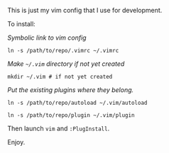 This is just my vim config that I use for development. 

To install:

_Symbolic link to vim config_

`ln -s /path/to/repo/.vimrc ~/.vimrc`

_Make `~/.vim` directory if not yet created_

`mkdir ~/.vim # if not yet created`

_Put the existing plugins where they belong._

`ln -s /path/to/repo/autoload ~/.vim/autoload`

`ln -s /path/to/repo/plugin ~/.vim/plugin`

Then launch `vim` and `:PlugInstall`.

Enjoy.
